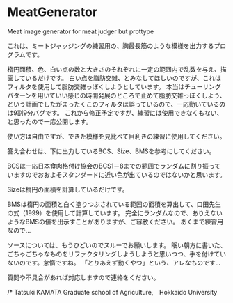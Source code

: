 # MeatGenerator
Meat image generator for meat judger but prottype

これは、ミートジャッジングの練習用の、胸最長筋のような模様を出力するプログラムです。

楕円面積、色、白い点の数と大きさのそれぞれに一定の範囲内で乱数を与え、描画しているだけです。
白い点を脂肪交雑、とみなしてほしいのですが、これはフィルタを使用して脂肪交雑っぽくしようとしています。
本当はチューリングパターンを用いていい感じの時間発展のところで止めて脂肪交雑っぽくしよう、という計画でしたがまったくこのフィルタは誤っているので、一応動いているのは9割9分バグです。
これから修正予定ですが、練習には使用できなくもない、と思ったので一応公開します。

使い方は自由ですが、できた模様を見比べて目利きの練習に使用してください。

答え合わせは、下に出力しているBCS、Size、BMSを参考にしてください。

BCSは一応日本食肉格付け協会のBCS1－8までの範囲でランダムに割り振っていますのでおおよそスタンダードに近い色が出ているのではないかと思います。

Sizeは楕円の面積を計算しているだけです。

BMSは楕円の面積と白く塗りつぶされている範囲の面積を算出して、口田先生の式（1999）を使用して計算しています。
完全にランダムなので、ありえないようなBMSの値を出示すことがありますが、ご容赦ください。
あくまで練習用なので...

ソースについては、もうひどいのでスルーでお願いします。
眠い朝方に書いた、ごちゃごちゃなものをリファクタリングしようしようと思いつつ、手を付けていないのです。怠惰ですね。
「とりあえず動くやつ」という、アレなものです...

質問や不具合があれば対応しますので連絡をください。

/*
Tatsuki KAMATA
Graduate school of Agriculture,　Hokkaido University
